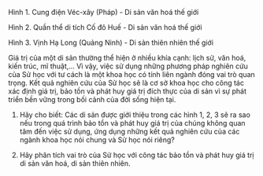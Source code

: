 Hình 1. Cung điện Véc-xây (Pháp) - Di sản văn hoá thế giới

Hình 2. Quần thể di tích Cố đô Huế - Di sản văn hoá thế giới

Hình 3. Vịnh Hạ Long (Quảng Ninh) - Di sản thiên nhiên thế giới

Giá trị của một di sản thường thể hiện ở nhiều khía cạnh: lịch sử, văn hoá, kiến trúc, mĩ thuật,... Vì vậy, việc sử dụng những phương pháp nghiên cứu của Sử học với tư cách là một khoa học có tính liên ngành đóng vai trò quan trọng. Kết quả nghiên cứu của Sử học sẽ là cơ sở khoa học cho công tác xác định giá trị, bảo tồn và phát huy giá trị đích thực của di sản vì sự phát triển bền vững trong bối cảnh của đời sống hiện tại.

1. Hãy cho biết: Các di sản được giới thiệu trong các hình 1, 2, 3 sẽ ra sao nếu trong quá trình bảo tồn và phát huy giá trị của chúng không quan tâm đến việc sử dụng, ứng dụng những kết quả nghiên cứu của các ngành khoa học nói chung và Sử học nói riêng?

2. Hãy phân tích vai trò của Sử học với công tác bảo tồn và phát huy giá trị di sản văn hoá, di sản thiên nhiên.